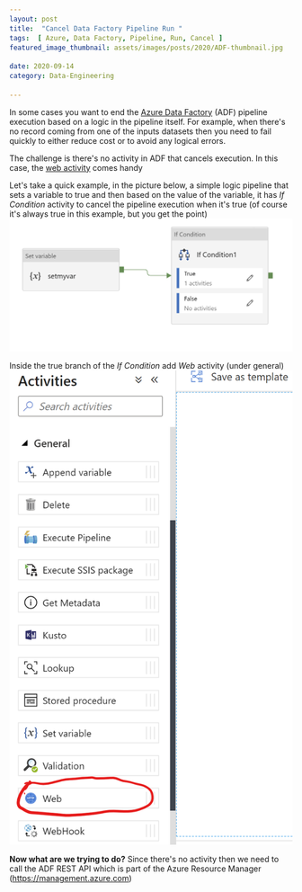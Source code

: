 ```yaml
---
layout: post  
title:  "Cancel Data Factory Pipeline Run "  
tags:  [ Azure, Data Factory, Pipeline, Run, Cancel ]  
featured_image_thumbnail: assets/images/posts/2020/ADF-thumbnail.jpg 

date: 2020-09-14
category: Data-Engineering

---
```


In some cases you want to end the [Azure Data Factory](https://docs.microsoft.com/en-us/azure/data-factory/) (ADF) pipeline execution based on a logic in the pipeline itself. For example, when there's no record coming from one of the inputs datasets then you need to fail quickly to either reduce cost or to avoid any logical errors. 

The challenge is there's no activity in ADF that cancels execution. In this case, the [web activity](https://docs.microsoft.com/en-us/azure/data-factory/control-flow-web-activity) comes handy 

Let's take a quick example, in the picture below, a simple logic pipeline that sets a variable to true and then based on the value of the variable, it has *If Condition* activity to cancel the pipeline execution when it's true (of course it's always true in this example, but you get the point)
![simple logic pipeline](/assets/images/posts/2020/adf-logic.png)

Inside the true branch of the *If Condition* add *Web* activity (under general) 
![Web Activity](/assets/images/posts/2020/adf-web-activity.png)

**Now what are we trying to do?** 
Since there's no activity then we need to call the ADF REST API which is part of the Azure Resource Manager (https://management.azure.com)

<!--stackedit_data:
eyJoaXN0b3J5IjpbLTQzNDkwMjIzMyw3MTMzMjQ5MTgsMTk2Nz
U4Njk1OSw5MDY2MjQxNjldfQ==
-->